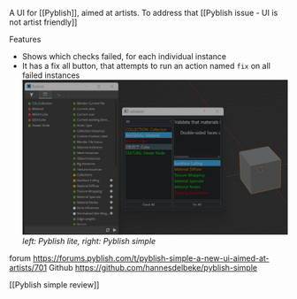 A UI for [[Pyblish]], aimed at artists. To address that [[Pyblish issue - UI is not artist friendly]]

Features
- Shows which checks failed, for each individual instance
- It has a fix all button, that attempts to run an action named `fix` on all failed instances
![](https://raw.githubusercontent.com/hannesdelbeke/pyblish-simple/main/docs/screen1.jpg)
*left: Pyblish lite, right: Pyblish simple*

forum https://forums.pyblish.com/t/pyblish-simple-a-new-ui-aimed-at-artists/701
Github https://github.com/hannesdelbeke/pyblish-simple

[[Pyblish simple review]]